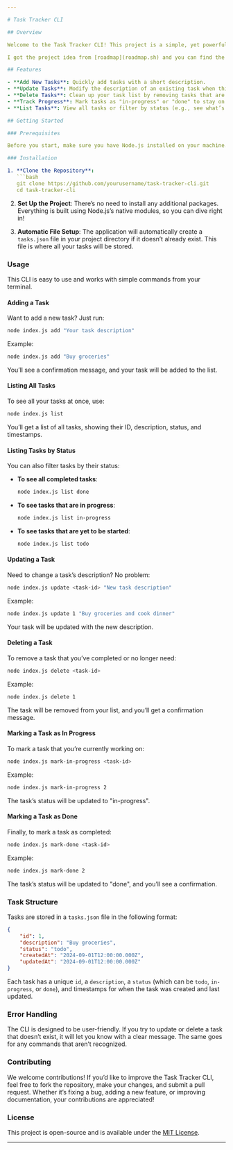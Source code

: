```yaml
---

# Task Tracker CLI

## Overview

Welcome to the Task Tracker CLI! This project is a simple, yet powerful command-line tool designed to help you manage your tasks efficiently. Whether you’re juggling multiple projects or just need to keep track of your daily to-dos, this CLI app has got you covered. It’s built entirely with Node.js, using native modules, so you can focus on managing tasks without worrying about unnecessary dependencies.

I got the project idea from [roadmap](roadmap.sh) and you can find the project [here](https://roadmap.sh/projects/task-tracker)

## Features

- **Add New Tasks**: Quickly add tasks with a short description.
- **Update Tasks**: Modify the description of an existing task when things change.
- **Delete Tasks**: Clean up your task list by removing tasks that are no longer relevant.
- **Track Progress**: Mark tasks as "in-progress" or "done" to stay on top of your workflow.
- **List Tasks**: View all tasks or filter by status (e.g., see what’s done or what’s still pending).

## Getting Started

### Prerequisites

Before you start, make sure you have Node.js installed on your machine. If you don’t have it yet, you can download it from [here](https://nodejs.org/).

### Installation

1. **Clone the Repository**:
   ```bash
   git clone https://github.com/yourusername/task-tracker-cli.git
   cd task-tracker-cli
   ```

2. **Set Up the Project**:
   There’s no need to install any additional packages. Everything is built using Node.js’s native modules, so you can dive right in!

3. **Automatic File Setup**:
   The application will automatically create a `tasks.json` file in your project directory if it doesn’t already exist. This file is where all your tasks will be stored.

### Usage

This CLI is easy to use and works with simple commands from your terminal.

#### Adding a Task

Want to add a new task? Just run:

```bash
node index.js add "Your task description"
```

Example:

```bash
node index.js add "Buy groceries"
```

You’ll see a confirmation message, and your task will be added to the list.

#### Listing All Tasks

To see all your tasks at once, use:

```bash
node index.js list
```

You’ll get a list of all tasks, showing their ID, description, status, and timestamps.

#### Listing Tasks by Status

You can also filter tasks by their status:

- **To see all completed tasks**:
  ```bash
  node index.js list done
  ```

- **To see tasks that are in progress**:
  ```bash
  node index.js list in-progress
  ```

- **To see tasks that are yet to be started**:
  ```bash
  node index.js list todo
  ```

#### Updating a Task

Need to change a task’s description? No problem:

```bash
node index.js update <task-id> "New task description"
```

Example:

```bash
node index.js update 1 "Buy groceries and cook dinner"
```

Your task will be updated with the new description.

#### Deleting a Task

To remove a task that you’ve completed or no longer need:

```bash
node index.js delete <task-id>
```

Example:

```bash
node index.js delete 1
```

The task will be removed from your list, and you’ll get a confirmation message.

#### Marking a Task as In Progress

To mark a task that you’re currently working on:

```bash
node index.js mark-in-progress <task-id>
```

Example:

```bash
node index.js mark-in-progress 2
```

The task’s status will be updated to "in-progress".

#### Marking a Task as Done

Finally, to mark a task as completed:

```bash
node index.js mark-done <task-id>
```

Example:

```bash
node index.js mark-done 2
```

The task’s status will be updated to "done", and you’ll see a confirmation.

### Task Structure

Tasks are stored in a `tasks.json` file in the following format:

```json
{
    "id": 1,
    "description": "Buy groceries",
    "status": "todo",
    "createdAt": "2024-09-01T12:00:00.000Z",
    "updatedAt": "2024-09-01T12:00:00.000Z"
}
```

Each task has a unique `id`, a `description`, a `status` (which can be `todo`, `in-progress`, or `done`), and timestamps for when the task was created and last updated.

### Error Handling

The CLI is designed to be user-friendly. If you try to update or delete a task that doesn’t exist, it will let you know with a clear message. The same goes for any commands that aren’t recognized.

### Contributing

We welcome contributions! If you’d like to improve the Task Tracker CLI, feel free to fork the repository, make your changes, and submit a pull request. Whether it’s fixing a bug, adding a new feature, or improving documentation, your contributions are appreciated!

### License

This project is open-source and is available under the [MIT License](LICENSE).

---
```

